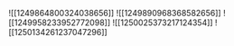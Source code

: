 ![[1249864800324038656]]
![[1249890968368582656]]
![[1249958233952772098]]
![[1250025373217124354]]
![[1250134261237047296]]
